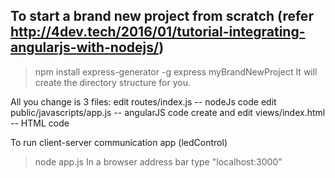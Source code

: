 To start a brand new project from scratch (refer http://4dev.tech/2016/01/tutorial-integrating-angularjs-with-nodejs/)
------------------------------------------

>npm install express-generator -g
>express myBrandNewProject
It will create the directory structure for you.

All you change is 3 files:
edit routes/index.js -- nodeJs code
edit public/javascripts/app.js -- angularJS code
create and edit views/index.html -- HTML code

To run client-server communication app (ledControl)
>node app.js
In a browser address bar type "localhost:3000"
